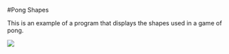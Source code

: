 #Pong Shapes

This is an example of a program that displays the shapes used in a game of pong.

![](https://raw.githubusercontent.com/lminsky/9th-Grade-CS/master/Classwork/2016-11-11_pong/output.png)